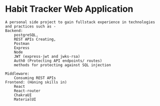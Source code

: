 # Habit Tracker Web Application
    A personal side project to gain fullstack experience in technologies and practices such as - 
    Backend:
        postgreSQL, 
        REST APIs Creating, 
        Postman
        Express
        Node
        JWT (express-jwt and jwks-rsa)
        Auth0 (Protecting API endpoints/ routes)
        methods for protecting against SQL injection 
    
    Middleware:
        Consuming REST APIs
    Frontend: (Honing skills in)
        React
        React-router 
        ChakraUI
        MaterialUI
